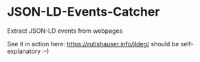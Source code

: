 # JSON-LD-Events-Catcher
Extract JSON-LD events from webpages

See it in action here: https://rutishauser.info/jldeg/ 
should be self-explanatory :-)
